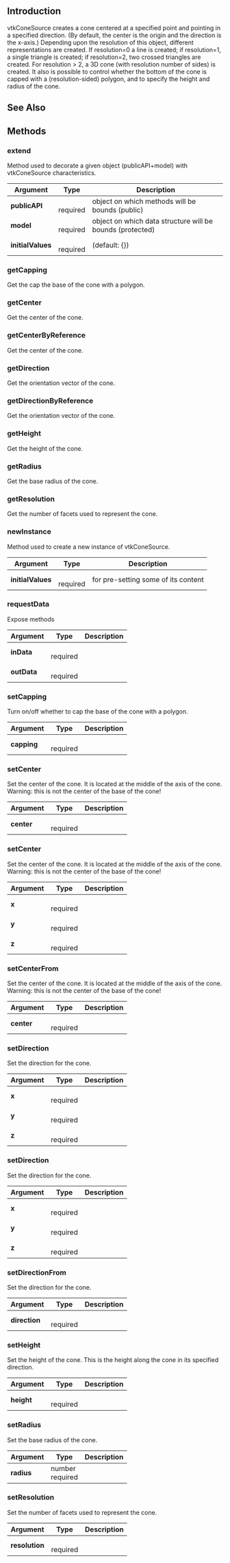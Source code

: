 ## Introduction

vtkConeSource creates a cone centered at a specified point and pointing in a specified direction.
(By default, the center is the origin and the direction is the x-axis.) Depending upon the resolution of this object,
different representations are created. If resolution=0 a line is created; if resolution=1, a single triangle is created;
if resolution=2, two crossed triangles are created. For resolution > 2, a 3D cone (with resolution number of sides)
is created. It also is possible to control whether the bottom of the cone is capped with a (resolution-sided) polygon,
and to specify the height and radius of the cone.




## See Also

## Methods


### extend

Method used to decorate a given object (publicAPI+model) with vtkConeSource characteristics.


| Argument | Type | Description |
| ------------- | ------------- | ----- |
| **publicAPI** | <span class="arg-type"></span></br></span><span class="arg-required">required</span> | object on which methods will be bounds (public) |
| **model** | <span class="arg-type"></span></br></span><span class="arg-required">required</span> | object on which data structure will be bounds (protected) |
| **initialValues** | <span class="arg-type"></span></br></span><span class="arg-required">required</span> | (default: {}) |


### getCapping

Get the cap the base of the cone with a polygon.



### getCenter

Get the center of the cone.



### getCenterByReference

Get the center of the cone.



### getDirection

Get the orientation vector of the cone.



### getDirectionByReference

Get the orientation vector of the cone.



### getHeight

Get the height of the cone.



### getRadius

Get the base radius of the cone.



### getResolution

Get the number of facets used to represent the cone.



### newInstance

Method used to create a new instance of vtkConeSource.


| Argument | Type | Description |
| ------------- | ------------- | ----- |
| **initialValues** | <span class="arg-type"></span></br></span><span class="arg-required">required</span> | for pre-setting some of its content |


### requestData

Expose methods


| Argument | Type | Description |
| ------------- | ------------- | ----- |
| **inData** | <span class="arg-type"></span></br></span><span class="arg-required">required</span> |  |
| **outData** | <span class="arg-type"></span></br></span><span class="arg-required">required</span> |  |


### setCapping

Turn on/off whether to cap the base of the cone with a polygon.


| Argument | Type | Description |
| ------------- | ------------- | ----- |
| **capping** | <span class="arg-type"></span></br></span><span class="arg-required">required</span> |  |


### setCenter

Set the center of the cone.
It is located at the middle of the axis of the cone.
Warning: this is not the center of the base of the cone!


| Argument | Type | Description |
| ------------- | ------------- | ----- |
| **center** | <span class="arg-type"></span></br></span><span class="arg-required">required</span> |  |


### setCenter

Set the center of the cone.
It is located at the middle of the axis of the cone.
Warning: this is not the center of the base of the cone!


| Argument | Type | Description |
| ------------- | ------------- | ----- |
| **x** | <span class="arg-type"></span></br></span><span class="arg-required">required</span> |  |
| **y** | <span class="arg-type"></span></br></span><span class="arg-required">required</span> |  |
| **z** | <span class="arg-type"></span></br></span><span class="arg-required">required</span> |  |


### setCenterFrom

Set the center of the cone.
It is located at the middle of the axis of the cone.
Warning: this is not the center of the base of the cone!


| Argument | Type | Description |
| ------------- | ------------- | ----- |
| **center** | <span class="arg-type"></span></br></span><span class="arg-required">required</span> |  |


### setDirection

Set the direction for the cone.


| Argument | Type | Description |
| ------------- | ------------- | ----- |
| **x** | <span class="arg-type"></span></br></span><span class="arg-required">required</span> |  |
| **y** | <span class="arg-type"></span></br></span><span class="arg-required">required</span> |  |
| **z** | <span class="arg-type"></span></br></span><span class="arg-required">required</span> |  |


### setDirection

Set the direction for the cone.


| Argument | Type | Description |
| ------------- | ------------- | ----- |
| **x** | <span class="arg-type"></span></br></span><span class="arg-required">required</span> |  |
| **y** | <span class="arg-type"></span></br></span><span class="arg-required">required</span> |  |
| **z** | <span class="arg-type"></span></br></span><span class="arg-required">required</span> |  |


### setDirectionFrom

Set the direction for the cone.


| Argument | Type | Description |
| ------------- | ------------- | ----- |
| **direction** | <span class="arg-type"></span></br></span><span class="arg-required">required</span> |  |


### setHeight

Set the height of the cone.
This is the height along the cone in its specified direction.


| Argument | Type | Description |
| ------------- | ------------- | ----- |
| **height** | <span class="arg-type"></span></br></span><span class="arg-required">required</span> |  |


### setRadius

Set the base radius of the cone.


| Argument | Type | Description |
| ------------- | ------------- | ----- |
| **radius** | <span class="arg-type">number</span></br></span><span class="arg-required">required</span> |  |


### setResolution

Set the number of facets used to represent the cone.


| Argument | Type | Description |
| ------------- | ------------- | ----- |
| **resolution** | <span class="arg-type"></span></br></span><span class="arg-required">required</span> |  |


